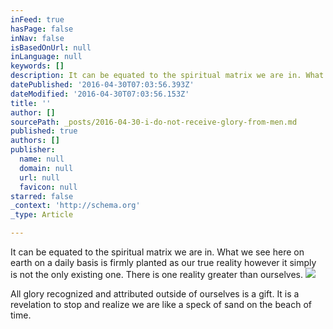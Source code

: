```yaml
---
inFeed: true
hasPage: false
inNav: false
isBasedOnUrl: null
inLanguage: null
keywords: []
description: It can be equated to the spiritual matrix we are in. What we see here on earth on a daily basis is firmly planted as our true reality however it simply is not the only existing one. There is one reality greater than ourselves.
datePublished: '2016-04-30T07:03:56.393Z'
dateModified: '2016-04-30T07:03:56.153Z'
title: ''
author: []
sourcePath: _posts/2016-04-30-i-do-not-receive-glory-from-men.md
published: true
authors: []
publisher:
  name: null
  domain: null
  url: null
  favicon: null
starred: false
_context: 'http://schema.org'
_type: Article

---
```

It can be equated to the spiritual matrix we are in. What we see here on earth on a daily basis is firmly planted as our true reality however it simply is not the only existing one. There is one reality greater than ourselves.
![](https://the-grid-user-content.s3-us-west-2.amazonaws.com/6ec5ad4c-7ded-4dc4-aabe-919a98cde14d.jpg)

All glory recognized and attributed outside of ourselves is a gift. It is a revelation to stop and realize we are like a speck of sand on the beach of time.